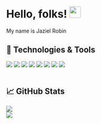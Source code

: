 # Hello, folks! <img src="https://raw.githubusercontent.com/MartinHeinz/MartinHeinz/master/wave.gif" width="30px">
My name is Jaziel Robin<br/>
## 🔧 Technologies & Tools
![](https://img.shields.io/badge/OS-Windows-informational?style=flat&color=white)
![](https://img.shields.io/badge/Editor-Visual&nbsp;Studio&nbsp;Code-informational?style=flat&color=white)
![](https://img.shields.io/badge/Code-JavaScript-informational?style=flat&color=white)
![](https://img.shields.io/badge/Code-Java-informational?style=flat&color=white)
![](https://img.shields.io/badge/Code-C&ndash;Sharp-informational?style=flat&color=white)
![](https://img.shields.io/badge/Tools-MySQL&nbsp;Workbench-informational?style=flat&color=white)
![](https://img.shields.io/badge/Tools-pgAdmin-informational?style=flat&color=white)
![](https://img.shields.io/badge/Tools-Figma-informational?style=flat&color=white)
</br></br>
## 📈 GitHub Stats
<img align="center" src="https://github-readme-stats.vercel.app/api/?username=Jaziel-Robin&theme=dark&show_icons=true" /></br>
<img align="center" src="https://github-readme-stats.vercel.app/api/top-langs/?username=Jaziel-Robin&theme=dark" />
